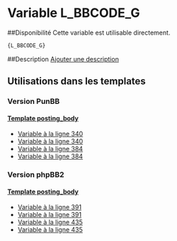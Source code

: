 # Variable L_BBCODE_G

##Disponibilité
Cette variable est utilisable directement.

```html
{L_BBCODE_G}
```

##Description
[Ajouter une description](https://fa-tvars.appspot.com/var/L_BBCODE_G)

## Utilisations dans les templates

### Version PunBB

#### [Template posting_body](punbb/posting_body.md#readme)
* [Variable &agrave; la ligne 340](../punbb/posting_body.tpl#L340)
* [Variable &agrave; la ligne 340](../punbb/posting_body.tpl#L340)
* [Variable &agrave; la ligne 384](../punbb/posting_body.tpl#L384)
* [Variable &agrave; la ligne 384](../punbb/posting_body.tpl#L384)

### Version phpBB2

#### [Template posting_body](subsilver/posting_body.md#readme)
* [Variable &agrave; la ligne 391](../subsilver/posting_body.tpl#L391)
* [Variable &agrave; la ligne 391](../subsilver/posting_body.tpl#L391)
* [Variable &agrave; la ligne 435](../subsilver/posting_body.tpl#L435)
* [Variable &agrave; la ligne 435](../subsilver/posting_body.tpl#L435)